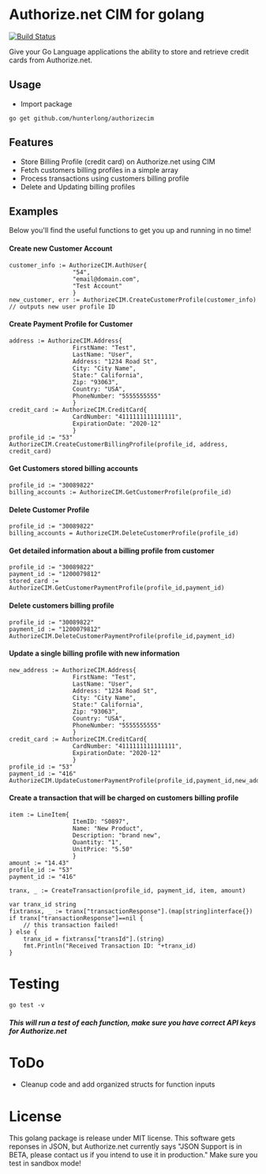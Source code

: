 # Authorize.net CIM for golang
[![Build Status](https://travis-ci.com/Hunterlong/AuthorizeCIM.svg?token=UzkEXUuQV1czxpPfYqgb&branch=master)](https://travis-ci.com/Hunterlong/AuthorizeCIM)

Give your Go Language applications the ability to store and retrieve credit cards from Authorize.net.


## Usage

* Import package
```
go get github.com/hunterlong/authorizecim
```

## Features
* Store Billing Profile (credit card) on Authorize.net using CIM
* Fetch customers billing profiles in a simple array
* Process transactions using customers billing profile
* Delete and Updating billing profiles


## Examples
Below you'll find the useful functions to get you up and running in no time!

#### Create new Customer Account
```
customer_info := AuthorizeCIM.AuthUser{
                  "54",
                  "email@domain.com",
                  "Test Account"
                  }
new_customer, err := AuthorizeCIM.CreateCustomerProfile(customer_info)
// outputs new user profile ID
```

#### Create Payment Profile for Customer
```
address := AuthorizeCIM.Address{
                  FirstName: "Test", 
                  LastName: "User", 
                  Address: "1234 Road St", 
                  City: "City Name", 
                  State:" California",
                  Zip: "93063", 
                  Country: "USA", 
                  PhoneNumber: "5555555555"
                  }
credit_card := AuthorizeCIM.CreditCard{
                  CardNumber: "4111111111111111", 
                  ExpirationDate: "2020-12"
                  }
profile_id := "53"
AuthorizeCIM.CreateCustomerBillingProfile(profile_id, address, credit_card)
```
#### Get Customers stored billing accounts
```
profile_id := "30089822"
billing_accounts := AuthorizeCIM.GetCustomerProfile(profile_id)
```

#### Delete Customer Profile
```
profile_id := "30089822"
billing_accounts = AuthorizeCIM.DeleteCustomerProfile(profile_id)
```

#### Get detailed information about a billing profile from customer
```
profile_id := "30089822"
payment_id := "1200079812"
stored_card := AuthorizeCIM.GetCustomerPaymentProfile(profile_id,payment_id)
```

#### Delete customers billing profile
```
profile_id := "30089822"
payment_id := "1200079812"
AuthorizeCIM.DeleteCustomerPaymentProfile(profile_id,payment_id)
```

#### Update a single billing profile with new information
```
new_address := AuthorizeCIM.Address{
                  FirstName: "Test", 
                  LastName: "User", 
                  Address: "1234 Road St", 
                  City: "City Name", 
                  State:" California",
                  Zip: "93063", 
                  Country: "USA", 
                  PhoneNumber: "5555555555"
                  }
credit_card := AuthorizeCIM.CreditCard{
                  CardNumber: "4111111111111111", 
                  ExpirationDate: "2020-12"
                  }
profile_id := "53"
payment_id := "416"
AuthorizeCIM.UpdateCustomerPaymentProfile(profile_id,payment_id,new_address,credit_card)
```

#### Create a transaction that will be charged on customers billing profile
```
item := LineItem{
                  ItemID: "S0897", 
                  Name: "New Product", 
                  Description: "brand new", 
                  Quantity: "1", 
                  UnitPrice: "5.50"
                  }
amount := "14.43"
profile_id := "53"
payment_id := "416"

tranx, _ := CreateTransaction(profile_id, payment_id, item, amount)

var tranx_id string
fixtransx, _ := tranx["transactionResponse"].(map[string]interface{})
if tranx["transactionResponse"]==nil {
    // this transaction failed!
} else {
	tranx_id = fixtransx["transId"].(string)
	fmt.Println("Received Transaction ID: "+tranx_id)
}
```

# Testing
```
go test -v
```
##### This will run a test of each function, make sure you have correct API keys for Authorize.net

# ToDo
* Cleanup code and add organized structs for function inputs


# License
This golang package is release under MIT license. This software gets reponses in JSON, but Authorize.net currently says "JSON Support is in BETA, please contact us if you intend to use it in production." Make sure you test in sandbox mode!
